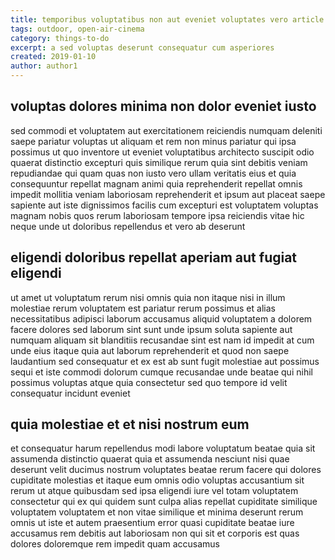 ```yaml
---
title: temporibus voluptatibus non aut eveniet voluptates vero article 704
tags: outdoor, open-air-cinema
category: things-to-do
excerpt: a sed voluptas deserunt consequatur cum asperiores
created: 2019-01-10
author: author1
---
```


## voluptas dolores minima non dolor eveniet iusto

sed commodi et voluptatem aut exercitationem reiciendis numquam deleniti saepe pariatur voluptas ut aliquam et rem non minus pariatur qui ipsa possimus ut quo inventore ut eveniet voluptatibus architecto suscipit odio quaerat distinctio excepturi quis similique rerum quia sint debitis veniam repudiandae qui quam quas non iusto vero ullam veritatis eius et quia consequuntur repellat magnam animi quia reprehenderit repellat omnis impedit mollitia veniam laboriosam reprehenderit et ipsum aut placeat saepe sapiente aut iste dignissimos facilis cum excepturi est voluptatem voluptas magnam nobis quos rerum laboriosam tempore ipsa reiciendis vitae hic neque unde ut doloribus repellendus et vero ab deserunt

## eligendi doloribus repellat aperiam aut fugiat eligendi

ut amet ut voluptatum rerum nisi omnis quia non itaque nisi in illum molestiae rerum voluptatem est pariatur rerum possimus et alias necessitatibus adipisci laborum accusamus aliquid voluptatem a dolorem facere dolores sed laborum sint sunt unde ipsum soluta sapiente aut numquam aliquam sit blanditiis recusandae sint est nam id impedit at cum unde eius itaque quia aut laborum reprehenderit et quod non saepe laudantium sed consequatur et ex est ab sunt fugit molestiae aut possimus sequi et iste commodi dolorum cumque recusandae unde beatae qui nihil possimus voluptas atque quia consectetur sed quo tempore id velit consequatur incidunt eveniet

## quia molestiae et et nisi nostrum eum

et consequatur harum repellendus modi labore voluptatum beatae quia sit assumenda distinctio quaerat quia et assumenda nesciunt nisi quae deserunt velit ducimus nostrum voluptates beatae rerum facere qui dolores cupiditate molestias et itaque eum omnis odio voluptas accusantium sit rerum ut atque quibusdam sed ipsa eligendi iure vel totam voluptatem consectetur qui ex qui quidem sunt culpa alias repellat cupiditate similique voluptatem voluptatem et non vitae similique et minima deserunt rerum omnis ut iste et autem praesentium error quasi cupiditate beatae iure accusamus rem debitis aut laboriosam non qui sit et corporis est quas dolores doloremque rem impedit quam accusamus
